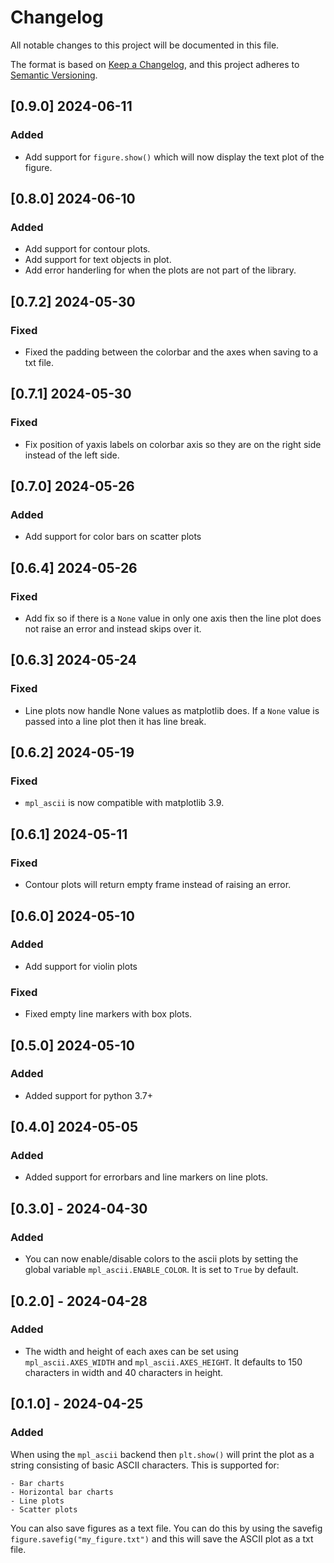 # Changelog

All notable changes to this project will be documented in this file.

The format is based on [Keep a Changelog](https://keepachangelog.com/en/1.1.0/),
and this project adheres to [Semantic Versioning](https://semver.org/spec/v2.0.0.html).

## [0.9.0] 2024-06-11

### Added

- Add support for `figure.show()` which will now display the text plot of the figure.

## [0.8.0] 2024-06-10

### Added

- Add support for contour plots.
- Add support for text objects in plot.
- Add error handerling for when the plots are not part of the library.

## [0.7.2] 2024-05-30

### Fixed

- Fixed the padding between the colorbar and the axes when saving to a txt file.

## [0.7.1] 2024-05-30

### Fixed

- Fix position of yaxis labels on colorbar axis so they are on the right side instead of the left side.

## [0.7.0] 2024-05-26

### Added

- Add support for color bars on scatter plots

## [0.6.4] 2024-05-26

### Fixed

- Add fix so if there is a `None` value in only one axis then the line plot does not raise an error and instead skips over it.

## [0.6.3] 2024-05-24

### Fixed

- Line plots now handle None values as matplotlib does. If a `None` value is passed into a line plot then it has line break.

## [0.6.2] 2024-05-19

### Fixed

- `mpl_ascii` is now compatible with matplotlib 3.9.

## [0.6.1] 2024-05-11

### Fixed

- Contour plots will return empty frame instead of raising an error.

## [0.6.0] 2024-05-10

### Added

- Add support for violin plots

### Fixed

- Fixed empty line markers with box plots.

## [0.5.0] 2024-05-10

### Added

- Added support for python 3.7+

## [0.4.0] 2024-05-05

### Added

- Added support for errorbars and line markers on line plots.

## [0.3.0] - 2024-04-30

### Added

- You can now enable/disable colors to the ascii plots by setting the global variable `mpl_ascii.ENABLE_COLOR`. It is set to `True` by default.

## [0.2.0] - 2024-04-28

### Added

- The width and height of each axes can be set using `mpl_ascii.AXES_WIDTH` and `mpl_ascii.AXES_HEIGHT`. It defaults to 150 characters in width and 40 characters in height.

## [0.1.0] - 2024-04-25

### Added

When using the `mpl_ascii` backend then `plt.show()` will print the plot as a string consisting of basic ASCII characters. This is supported for:

    - Bar charts
    - Horizontal bar charts
    - Line plots
    - Scatter plots

You can also save figures as a text file. You can do this by using the savefig `figure.savefig("my_figure.txt")` and this will save the ASCII plot as a txt file.


